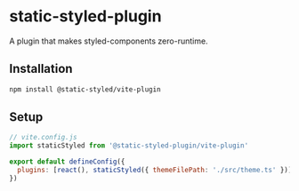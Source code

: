 # static-styled-plugin

A plugin that makes styled-components zero-runtime.

## Installation

```sh
npm install @static-styled/vite-plugin
```

## Setup

```js
// vite.config.js
import staticStyled from '@static-styled-plugin/vite-plugin'

export default defineConfig({
  plugins: [react(), staticStyled({ themeFilePath: './src/theme.ts' })],
})
```
